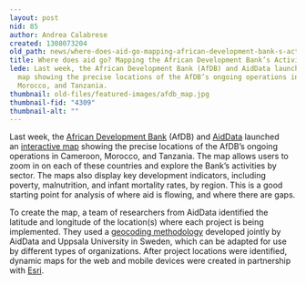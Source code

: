 ```yaml
---
layout: post
nid: 85
author: Andrea Calabrese
created: 1308073204
old_path: news/where-does-aid-go-mapping-african-development-bank-s-activities
title: Where does aid go? Mapping the African Development Bank’s Activities
lede: Last week, the African Development Bank (AfDB) and AidData launched an interactive
  map showing the precise locations of the AfDB’s ongoing operations in Cameroon,
  Morocco, and Tanzania.
thumbnail: old-files/featured-images/afdb_map.jpg
thumbnail-fid: "4309"
thumbnail-alt: ""
---
```


Last week, the [African Development Bank](http://www.afdb.org) (AfDB) and [AidData](http://www.aiddata.org) launched an [interactive map](http://184.73.156.57/afdbprojects/) showing the precise locations of the AfDB’s ongoing operations in Cameroon, Morocco, and Tanzania. The map allows users to zoom in on each of these countries and explore the Bank’s activities by sector. The maps also display key development indicators, including poverty, malnutrition, and infant mortality rates, by region. This is a good starting point for analysis of where aid is flowing, and where there are gaps.

To create the map, a team of researchers from AidData identified the latitude and longitude of the location(s) where each project is being implemented. They used a [geocoding methodology](http://open.aiddata.org) developed jointly by AidData and Uppsala University in Sweden, which can be adapted for use by different types of organizations. After project locations were identified, dynamic maps for the web and mobile devices were created in partnership with [Esri](http://www.esri.com).
